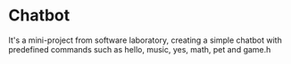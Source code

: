 # Chatbot
It's a mini-project from software laboratory, creating a simple chatbot with predefined commands such as hello, music, yes, math, pet and game.h
